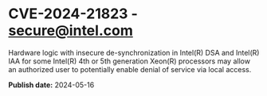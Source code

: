 # CVE-2024-21823 - secure@intel.com

Hardware logic with insecure de-synchronization in Intel(R) DSA and Intel(R) IAA for some Intel(R) 4th or 5th generation Xeon(R) processors may allow an authorized user to potentially enable denial of service via local access.

**Publish date:** 2024-05-16
